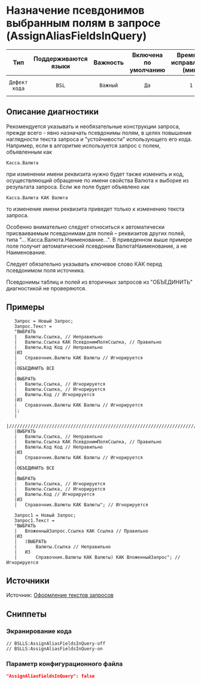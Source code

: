 # Назначение псевдонимов выбранным полям в запросе (AssignAliasFieldsInQuery)

|      Тип      | Поддерживаются<br>языки | Важность | Включена<br>по умолчанию | Время на<br>исправление (мин) |                       Теги                       |
|:-------------:|:-----------------------------:|:--------:|:------------------------------:|:-----------------------------------:|:------------------------------------------------:|
| `Дефект кода` |             `BSL`             | `Важный` |              `Да`              |                 `1`                 | `standard`<br>`sql`<br>`badpractice` |

<!-- Блоки выше заполняются автоматически, не трогать -->
## Описание диагностики
<!-- Описание диагностики заполняется вручную. Необходимо понятным языком описать смысл и схему работу -->

Рекомендуется указывать и необязательные конструкции запроса, прежде всего - явно назначать псевдонимы полям, в целях повышения наглядности текста запроса и "устойчивости" использующего его кода. Например, если в алгоритме используется запрос с полем, объявленным как

```bsl
Касса.Валюта
```
при изменении имени реквизита нужно будет также изменить и код, осуществляющий обращение по имени свойства Валюта к выборке из результата запроса. Если же поле будет объявлено как
```bsl
Касса.Валюта КАК Валюта
```
то изменение имени реквизита приведет только к изменению текста запроса.

Особенно внимательно следует относиться к автоматически присваиваемым псевдонимам для полей – реквизитов других полей, типа "... Касса.Валюта.Наименование...". В приведенном выше примере поле получит автоматический псевдоним ВалютаНаименование, а не Наименование.

Следует обязательно указывать ключевое слово КАК перед псевдонимом поля источника.

Псевдонимы таблиц и полей из вторичных запросов из "ОБЪЕДИНИТЬ" диагностикой не проверяются.

## Примеры
<!-- В данном разделе приводятся примеры, на которые диагностика срабатывает, а также можно привести пример, как можно исправить ситуацию -->
 ```bsl   
    Запрос = Новый Запрос;
    Запрос.Текст =
    "ВЫБРАТЬ
    |   Валюты.Ссылка, // Неправильно
    |   Валюты.Ссылка КАК ПсевдонимПоляСсылка, // Правильно
    |   Валюты.Код Код // Неправильно
    |ИЗ
    |   Справочник.Валюты КАК Валюты // Игнорируется
    |
    |ОБЪЕДИНИТЬ ВСЕ
    |
    |ВЫБРАТЬ
    |   Валюты.Ссылка, // Игнорируется
    |   Валюты.Ссылка, // Игнорируется
    |   Валюты.Код // Игнорируется
    |ИЗ
    |   Справочник.Валюты КАК Валюты // Игнорируется
    |;
    |
    |////////////////////////////////////////////////////////////////////////////////
    |ВЫБРАТЬ
    |   Валюты.Ссылка, // Неправильно
    |   Валюты.Ссылка КАК ПсевдонимПоляСсылка, // Правильно
    |   Валюты.Код Код // Неправильно
    |ИЗ
    |   Справочник.Валюты КАК Валюты // Игнорируется
    |
    |ОБЪЕДИНИТЬ ВСЕ
    |
    |ВЫБРАТЬ
    |   Валюты.Ссылка, // Игнорируется
    |   Валюты.Ссылка, // Игнорируется
    |   Валюты.Код // Игнорируется
    |ИЗ
    |   Справочник.Валюты КАК Валюты"; // Игнорируется

    Запрос1 = Новый Запрос;
    Запрос1.Текст =
    "ВЫБРАТЬ
    |   ВложенныйЗапрос.Ссылка КАК Ссылка // Правильно
    |ИЗ
    |   (ВЫБРАТЬ
    |       Валюты.Ссылка // Неправильно
    |   ИЗ
    |       Справочник.Валюты КАК Валюты) КАК ВложенныйЗапрос"; // Игнорируется 
  ```
## Источники
<!-- Необходимо указывать ссылки на все источники, из которых почерпнута информация для создания диагностики -->
Источник: [Оформление текстов запросов](https://its.1c.ru/db/v8std#content:437:hdoc)
<!-- Примеры источников

* Источник: [Стандарт: Тексты модулей](https://its.1c.ru/db/v8std#content:456:hdoc)
* Полезная информация: [Отказ от использования модальных окон](https://its.1c.ru/db/metod8dev#content:5272:hdoc)
* Источник: [Cognitive complexity, ver. 1.4](https://www.sonarsource.com/docs/CognitiveComplexity.pdf) -->

## Сниппеты

<!-- Блоки ниже заполняются автоматически, не трогать -->
### Экранирование кода

```bsl
// BSLLS:AssignAliasFieldsInQuery-off
// BSLLS:AssignAliasFieldsInQuery-on
```

### Параметр конфигурационного файла

```json
"AssignAliasFieldsInQuery": false
```
